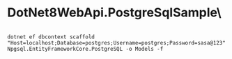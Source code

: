 # DotNet8WebApi.PostgreSqlSample\

```

dotnet ef dbcontext scaffold "Host=localhost;Database=postgres;Username=postgres;Password=sasa@123" Npgsql.EntityFrameworkCore.PostgreSQL -o Models -f

```